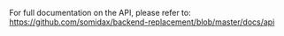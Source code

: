 For full documentation on the API, please refer to: https://github.com/somidax/backend-replacement/blob/master/docs/api
